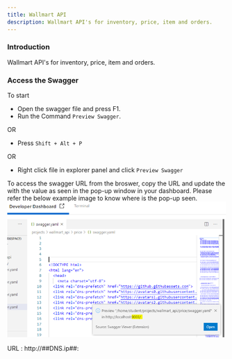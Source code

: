 ```yaml
---
title: Wallmart API
description: Wallmart API's for inventory, price, item and orders.
---
```


### Introduction

Wallmart API's for inventory, price, item and orders.

### Access the Swagger
To start

- Open the swagger file and press F1.
- Run the Command `Preview Swagger`.

OR

- Press `Shift + Alt + P`

OR

- Right click file in explorer panel and click `Preview Swagger`

To access the swagger URL from the broswer, copy the URL and update the <PORT> with the value as seen in the pop-up window in your dashboard. Please refer the below example image to know where is the pop-up seen.
![swaggerPort](_images/swagger_port.PNG)

URL :  http://##DNS.ip##:<PORT>
